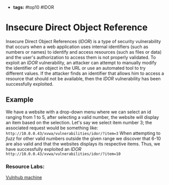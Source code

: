 - **tags:** #top10 #IDOR
# Insecure Direct Object Reference
Insecure Direct Object References (*IDOR*) is a type of security vulnerability that occurs when a web application uses internal identifiers (such as numbers or names) to identify and access resources (such as files or data) and the user's authorization to access them is not properly validated. To exploit an *IDOR* vulnerability, an attacker can attempt to manually modify the identifier of an object in the URL or use an automated tool to try different values. If the attacker finds an identifier that allows him to access a resource that should not be available, then the *IDOR* vulnerability has been successfully exploited.
## Example
We have a website with a drop-down menu where we can select an id ranging from 1 to 5, after selecting a valid number, the website will display an item based on the selection. Let's say we select item number 3; the associated request would be something like: `http://10.0.0.43/xvwa/vulnerabilities/idor/?item=3`
When attempting to *fuzz* for other valid numbers outside the given range we discover that 6-10 are also valid and that the websites displays its respective items. Thus, we have successfully exploited an *IDOR*
`http://10.0.0.43/xvwa/vulnerabilities/idor/?item=10`
### Resource Labs:
[Vulnhub machine](https://www.vulnhub.com/entry/xtreme-vulnerable-web-application-xvwa-1,209/)